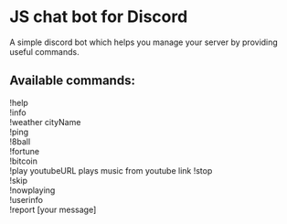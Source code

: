 # JS chat bot for Discord

A simple discord bot which helps you manage your server by providing useful commands.

## Available commands:
  
!help    
!info    
!weather cityName    
!ping  
!8ball   
!fortune  
!bitcoin  
!play youtubeURL plays music from youtube link
!stop  
!skip  
!nowplaying  
!userinfo  
!report [your message]  
